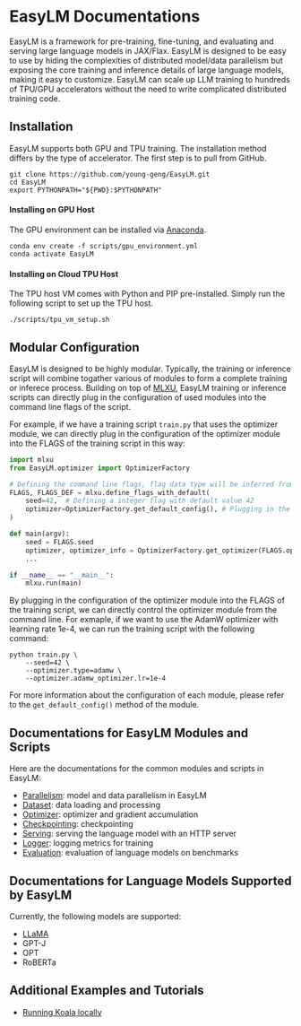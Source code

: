 # EasyLM Documentations
EasyLM is a framework for pre-training, fine-tuning, and evaluating and serving
large language models in JAX/Flax. EasyLM is designed to be easy to use by
hiding the complexities of distributed model/data parallelism but exposing the
core training and inference details of large language models, making it easy to
customize. EasyLM can scale up LLM training to hundreds of TPU/GPU accelerators
without the need to write complicated distributed training code.

## Installation
EasyLM supports both GPU and TPU training. The installation method differs by
the type of accelerator. The first step is to pull from GitHub.

``` shell
git clone https://github.com/young-geng/EasyLM.git
cd EasyLM
export PYTHONPATH="${PWD}:$PYTHONPATH"
```

#### Installing on GPU Host
The GPU environment can be installed via [Anaconda](https://www.anaconda.com/products/distribution).

``` shell
conda env create -f scripts/gpu_environment.yml
conda activate EasyLM
```

#### Installing on Cloud TPU Host
The TPU host VM comes with Python and PIP pre-installed. Simply run the following
script to set up the TPU host.

``` shell
./scripts/tpu_vm_setup.sh
```


## Modular Configuration
EasyLM is designed to be highly modular. Typically, the training or inference
script will combine togather various of modules to form a complete training or
inferece process. Building on top of [MLXU](https://github.com/young-geng/mlxu),
EasyLM training or inference scripts can directly plug in the configuration of
used modules into the command line flags of the script.

For example, if we have a training script `train.py` that uses the optimizer module,
we can directly plug in the configuration of the optimizer module into the FLAGS
of the training script in this way:

``` python
import mlxu
from EasyLM.optimizer import OptimizerFactory

# Defining the command line flags, flag data type will be inferred from the default value
FLAGS, FLAGS_DEF = mlxu.define_flags_with_default(
    seed=42,  # Defining a integer flag with default value 42
    optimizer=OptimizerFactory.get_default_config(), # Plugging in the default configuration of the optimizer module
)

def main(argv):
    seed = FLAGS.seed
    optimizer, optimizer_info = OptimizerFactory.get_optimizer(FLAGS.optimizer)
    ...

if __name__ == "__main__":
    mlxu.run(main)

```


By plugging in the configuration of the optimizer module into the FLAGS of the
training script, we can directly control the optimizer module from the command
line. For exmaple, if we want to use the AdamW optimizer with learning rate 1e-4,
we can run the training script with the following command:

``` shell
python train.py \
    --seed=42 \
    --optimizer.type=adamw \
    --optimizer.adamw_optimizer.lr=1e-4
```

For more information about the configuration of each module, please refer to the
`get_default_config()` method of the module.


## Documentations for EasyLM Modules and Scripts
Here are the documentations for the common modules and scripts in EasyLM:
* [Parallelism](parallelism.md): model and data parallelism in EasyLM
* [Dataset](dataset.md): data loading and processing
* [Optimizer](optimizer.md): optimizer and gradient accumulation
* [Checkpointing](checkpointing.md): checkpointing
* [Serving](serving.md): serving the language model with an HTTP server
* [Logger](logger.md): logging metrics for training
* [Evaluation](evaluation.md): evaluation of language models on benchmarks



## Documentations for Language Models Supported by EasyLM
Currently, the following models are supported:
* [LLaMA](llama.md)
* GPT-J
* OPT
* RoBERTa


## Additional Examples and Tutorials
* [Running Koala locally](koala.md)